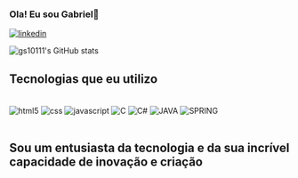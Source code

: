 
### Ola! Eu sou Gabriel🙂 
[![linkedin](https://img.shields.io/badge/LinkedIn-0077B5?style=for-the-badge&logo=linkedin&logoColor=white
)](https://www.linkedin.com/in/gabriel-silveira-090baa1a3/)


![gs10111's GitHub stats](https://github-readme-stats.vercel.app/api?username=gs10111&show_icons=true&theme=transparent)


## Tecnologias que eu utilizo

<div style= "display: inline_block"><br>
<img  align="center"alt=" html5 "src=https://img.shields.io/badge/HTML5-E34F26?style=for-the-badge&logo=html5&logoColor=white/>
<img  align="center"alt="css"src=https://img.shields.io/badge/CSS3-1572B6?style=for-the-badge&logo=css3&logoColor=white
/>
<img  align="center"alt="javascript"src=https://img.shields.io/badge/JavaScript-F7DF1E?style=for-the-badge&logo=javascript&logoColor=black
/>
<img  align="center"alt="C"src="https://img.shields.io/badge/C-00599C?style=for-the-badge&logo=c&logoColor=white"/>
<img  align="center"alt="C#"src="https://img.shields.io/badge/C%23-239120?style=for-the-badge&logo=c-sharp&logoColor=white"/>
 <img  align="center"alt="JAVA"src="[https://img.shields.io/badge/C%23-239120?style=for-the-badge&logo=c-sharp&logoColor=white](https://img.shields.io/badge/Java-ED8B00?style=for-the-badge&logo=openjdk&logoColor=white)"/> 
<img  align="center"alt="SPRING"src="https://img.shields.io/badge/C%23-239120?style=for-the-badge&logo=c-sharp&logoColor=white](https://img.shields.io/badge/Spring-6DB33F?style=for-the-badge&logo=spring&logoColor=white)"/>  
</div><br>

## Sou um entusiasta da tecnologia e da sua incrível capacidade de inovação e criação
